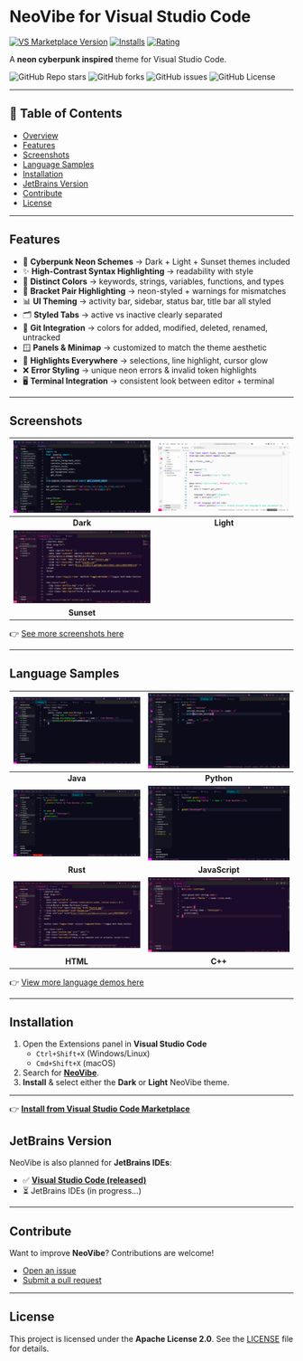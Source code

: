 # NeoVibe for Visual Studio Code

[![VS Marketplace Version](https://img.shields.io/visual-studio-marketplace/v/birukbelihu.neovibe?style=flat-square&logo=visual-studio-code)](https://marketplace.visualstudio.com/items?itemName=birukbelihu.neovibe)
[![Installs](https://img.shields.io/visual-studio-marketplace/i/birukbelihu.neovibe?style=flat-square)](https://marketplace.visualstudio.com/items?itemName=birukbelihu.neovibe)
[![Rating](https://img.shields.io/visual-studio-marketplace/r/birukbelihu.neovibe?style=flat-square)](https://marketplace.visualstudio.com/items?itemName=birukbelihu.neovibe)

A **neon cyberpunk inspired** theme for Visual Studio Code.

![GitHub Repo stars](https://img.shields.io/github/stars/BirukBelihu/neovibe?style=flat-square&logo=github)
![GitHub forks](https://img.shields.io/github/forks/BirukBelihu/neovibe?style=flat-square&logo=github)
![GitHub issues](https://img.shields.io/github/issues/BirukBelihu/neovibe?style=flat-square)
![GitHub License](https://img.shields.io/github/license/birukbelihu/neovibe-vscode)

---

## 📑 Table of Contents

- [Overview](#neovibe-for-visual-studio-code)
- [Features](#features)
- [Screenshots](#screenshots)
- [Language Samples](#language-samples)
- [Installation](#installation)
- [JetBrains Version](#jetbrains-version)
- [Contribute](#contribute)
- [License](#license)

---

## Features

- 🎨 **Cyberpunk Neon Schemes** → Dark + Light + Sunset themes included
- ✨ **High-Contrast Syntax Highlighting** → readability with style
- 🔑 **Distinct Colors** → keywords, strings, variables, functions, and types
- 🧩 **Bracket Pair Highlighting** → neon-styled + warnings for mismatches
- 📊 **UI Theming** → activity bar, sidebar, status bar, title bar all styled
- 🗂️ **Styled Tabs** → active vs inactive clearly separated
- 🔄 **Git Integration** → colors for added, modified, deleted, renamed, untracked
- 🪟 **Panels & Minimap** → customized to match the theme aesthetic
- 📌 **Highlights Everywhere** → selections, line highlight, cursor glow
- ❌ **Error Styling** → unique neon errors & invalid token highlights
- 🖥️ **Terminal Integration** → consistent look between editor + terminal

---

## Screenshots

| ![NeoVibe Sample](https://github.com/birukbelihu/neovibe/raw/main/images/image_1.png) | ![NeoVibe Sample 2](https://github.com/birukbelihu/neovibe/raw/main/images/image_3.png) |
|:-------------------------------------------------------------------------------------:|:---------------------------------------------------------------------------------------:|
|                                       **Dark**                                        |                                        **Light**                                        |
| ![NeoVibe Sample](https://github.com/birukbelihu/neovibe/raw/main/images/image_5.png) |                                                                                         |
|                                      **Sunset**                                       |                                                                                         |

👉 [See more screenshots here](https://github.com/birukbelihu/neovibe-vscode/tree/main/images/)

---

## Language Samples

| ![NeoVibe Demo 1](https://github.com/birukbelihu/neovibe/raw/main/images/demos/demo_1.png) | ![NeoVibe Demo 2](https://github.com/birukbelihu/neovibe/raw/main/images/demos/demo_2.png) |
|:------------------------------------------------------------------------------------------:|:------------------------------------------------------------------------------------------:|
|                                          **Java**                                          |                                         **Python**                                         |
| ![NeoVibe Demo 3](https://github.com/birukbelihu/neovibe/raw/main/images/demos/demo_3.png) | ![NeoVibe Demo 4](https://github.com/birukbelihu/neovibe/raw/main/images/demos/demo_4.png) |
|                                          **Rust**                                          |                                       **JavaScript**                                       |
| ![NeoVibe Demo 5](https://github.com/birukbelihu/neovibe/raw/main/images/demos/demo_6.png) | ![NeoVibe Demo 6](https://github.com/birukbelihu/neovibe/raw/main/images/demos/demo_7.png) |
|                                          **HTML**                                          |                                          **C++**                                           |

👉 [View more language demos here](https://github.com/birukbelihu/neovibe-vscode/tree/main/images/demos)

---

## Installation

1. Open the Extensions panel in **Visual Studio Code**
    - `Ctrl+Shift+X` (Windows/Linux)
    - `Cmd+Shift+X` (macOS)
2. Search for [**NeoVibe**](https://marketplace.visualstudio.com/items?itemName=birukbelihu.neovibe).
3. **Install** & select either the **Dark** or **Light** NeoVibe theme.

---

👉 [**Install from Visual Studio Code Marketplace**](https://marketplace.visualstudio.com/items?itemName=birukbelihu.neovibe)

## JetBrains Version

NeoVibe is also planned for **JetBrains IDEs**:

- ✅ [**Visual Studio Code (released)**](https://marketplace.visualstudio.com/items?itemName=birukbelihu.neovibe) 
- ⏳ JetBrains IDEs (in progress...)

---

## Contribute

Want to improve **NeoVibe**? Contributions are welcome!

- [Open an issue](https://github.com/birukbelihu/neovibe-vscode/issues)
- [Submit a pull request](https://github.com/birukbelihu/neovibe-vscode/pulls)

---

## License

This project is licensed under the **Apache License 2.0**. See the [LICENSE](https://github.com/birukbelihu/neovibe/blob/main/LICENSE) file for details.

